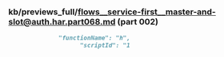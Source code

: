 ### kb/previews_full/flows__service-first__master-and-slot@auth.har.part068.md (part 002)

```md
              "functionName": "h",
                    "scriptId": "1
```

```
